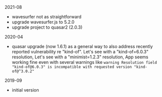 2021-08

- wavesurfer not as straightforward 
- upgrade wavesurfer.js to 5.2.0
- upgrade project to quasar2 (2.0.3)

2020-04

- quasar upgrade (now 1.6.1) as a general way to also address
  recently reported vulnerability re "kind-of".
  Let's see with a "kind-of=6.0.3" resolution,
  Let's see with a "minimist=1.2.3" resolution,
  App seems working fine even with several warnings like
  `warning Resolution field "kind-of@6.0.3" is incompatible with requested version "kind-of@^3.0.2"`

2019-09

- initial version
